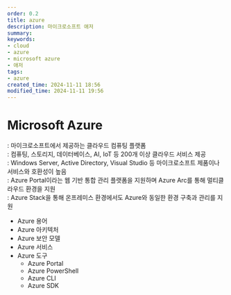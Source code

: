 ```yaml
---
order: 0.2
title: azure
description: 마이크로소프트 애저
summary:
keywords:
- cloud
- azure
- microsoft azure
- 애저
tags:
- azure
created_time: 2024-11-11 18:56
modified_time: 2024-11-11 19:56
---
```


# Microsoft Azure
: 마이크로소프트에서 제공하는 클라우드 컴퓨팅 플랫폼  
: 컴퓨팅, 스토리지, 데이터베이스, AI, IoT 등 200개 이상 클라우드 서비스 제공  
: Windows Server, Active Directory, Visual Studio 등 마이크로소프트 제품이나 서비스와 호환성이 높음  
: Azure Portal이라는 웹 기반 통합 관리 플랫폼을 지원하며 Azure Arc를 통해 멀티클라우드 환경을 지원  
: Azure Stack을 통해 온프레미스 환경에서도 Azure와 동일한 환경 구축과 관리를 지원  

- Azure 용어
- Azure 아키텍처
- Azure 보안 모델
- Azure 서비스
- Azure 도구
  - Azure Portal
  - Azure PowerShell
  - Azure CLI
  - Azure SDK